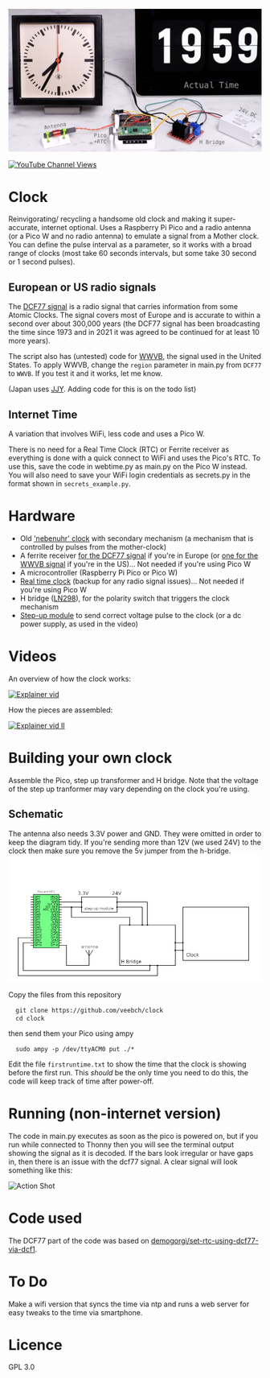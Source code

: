 ![components](/images/DCF77github.jpg)

[![YouTube Channel Views](https://img.shields.io/youtube/channel/views/UCz5BOU9J9pB_O0B8-rDjCWQ?label=YouTube&style=social)](https://www.youtube.com/channel/UCz5BOU9J9pB_O0B8-rDjCWQ)

# Clock

Reinvigorating/ recycling a handsome old clock and making it super-accurate, internet optional. Uses a Raspberry Pi Pico and a radio antenna (or a Pico W and no radio antenna) to emulate a signal from a Mother clock. You can define the pulse interval as a parameter, so it works with a broad range of clocks (most take 60 seconds intervals, but some take 30 second or 1 second pulses).

## European or US radio signals

The [DCF77 signal](https://en.wikipedia.org/wiki/DCF77) is a radio signal that carries information from some Atomic Clocks. The signal covers most of Europe and is accurate to within a second over about 300,000 years (the DCF77 signal has been broadcasting the time since 1973 and in 2021 it was agreed to be continued for at least 10 more years). 

The script also has (untested) code for [WWVB](https://en.wikipedia.org/wiki/WWVB), the signal used in the United States. To apply WWVB, change the `region` parameter in main.py from `DCF77` to `WWVB`. If you test it and it works, let me know.

(Japan uses [JJY](https://en.wikipedia.org/wiki/JJY). Adding code for this is on the todo list)

## Internet Time

A variation that involves WiFi, less code and uses a Pico W. 

There is no need for a Real Time Clock (RTC) or Ferrite receiver as everything is done with a quick connect to WiFi and uses the Pico's RTC.
To use this, save the code in webtime.py as main.py on the Pico W instead. You will also need to save your WiFi login credentials as secrets.py in the format shown in `secrets_example.py`.

# Hardware
- Old ['nebenuhr' clock](https://www.ebay.de/sch/i.html?_from=R40&_trksid=p2334524.m570.l1313&_nkw=nebenuhr&_sacat=0&LH_TitleDesc=0&_odkw=buerk+uhr&_osacat=0) with secondary mechanism (a mechanism that is controlled by pulses from the mother-clock)
- A ferrite receiver [for the DCF77 signal](https://de.elv.com/dcf-empfangsmodul-dcf-2-091610) if you're in Europe (or [one for the WWVB signal](https://tinkersphere.com/sensors/1517-wwvb-nist-radio-time-receiver-kit.html) if you're in the US)... Not needed if you're using Pico W
- A microcontroller (Raspberry Pi Pico or Pico W)
- [Real time clock](https://eckstein-shop.de/WaveSharePrecisionRTCModuleforRaspberryPiPico2COnboardDS3231ChipEN) (backup for any radio signal issues)... Not needed if you're using Pico W
- H bridge ([LN298](https://www.reichelt.com/ch/de/entwicklerboards-motodriver2-l298n-debo-motodriver2-p202829.html?PROVID=2808)), for the polarity switch that triggers the clock mechanism
- [Step-up module](https://www.amazon.de/gp/product/B079H3YD8V) to send correct voltage pulse to the clock (or a dc power supply, as used in the video)

# Videos

An overview of how the clock works:

[![Explainer vid](http://img.youtube.com/vi/ZhPZBuXZctg/0.jpg)](http://www.youtube.com/watch?v=ZhPZBuXZctg "Video Title")

How the pieces are assembled:

[![Explainer vid II](http://img.youtube.com/vi/vrSi5gCIbSA/0.jpg)](http://www.youtube.com/watch?v=vrSi5gCIbSA "Video Title")

# Building your own clock

Assemble the Pico, step up transformer and H bridge. Note that the voltage of the step up tranformer may vary depending on the clock you're using. 


## Schematic

The antenna also needs 3.3V power and GND. They were omitted in order to keep the diagram tidy. If you're sending more than 12V (we used 24V) to the clock then make sure you remove the 5v jumper from the h-bridge. 
![schematic](/images/circuit.png)

Copy the files from this repository

      git clone https://github.com/veebch/clock
      cd clock

then send them your Pico using ampy
   
      sudo ampy -p /dev/ttyACM0 put ./*

Edit the file `firstruntime.txt` to show the time that the clock is showing before the first run. This *should* be the only time you need to do this, the code will keep track of time after power-off.

# Running (non-internet version)

The code in main.py executes as soon as the pico is powered on, but if you run while connected to Thonny then you will see the terminal output showing the signal as it is decoded. If the bars look irregular or have gaps in, then there is an issue with the dcf77 signal. A clear signal will look something like this:

![Action Shot](/images/clockscan.png)

# Code used

The DCF77 part of the code was based on [demogorgi/set-rtc-using-dcf77-via-dcf1](https://github.com/demogorgi/set-rtc-using-dcf77-via-dcf1).

# To Do

Make a wifi version that syncs the time via ntp and runs a web server for easy tweaks to the time via smartphone.

# Licence 

GPL 3.0
